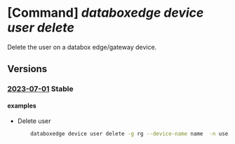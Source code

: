 # [Command] _databoxedge device user delete_

Delete the user on a databox edge/gateway device.

## Versions

### [2023-07-01](/Resources/mgmt-plane/L3N1YnNjcmlwdGlvbnMve30vcmVzb3VyY2Vncm91cHMve30vcHJvdmlkZXJzL21pY3Jvc29mdC5kYXRhYm94ZWRnZS9kYXRhYm94ZWRnZWRldmljZXMve30vdXNlcnMve30=/2023-07-01.xml) **Stable**

<!-- mgmt-plane /subscriptions/{}/resourcegroups/{}/providers/microsoft.databoxedge/databoxedgedevices/{}/users/{} 2023-07-01 -->

#### examples

- Delete user
    ```bash
        databoxedge device user delete -g rg --device-name name  -n username
    ```

